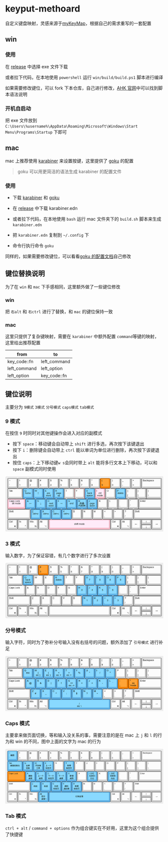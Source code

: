 # keyput-methoard

自定义键盘映射，灵感来源于[myKeyMap](https://github.com/xianyukang/MyKeymap)，根据自己的需求重写的一套配置

## win

### 使用

在 [release](https://github.com/shaddollxz/keyput-methoard/blob/main/releases) 中选择 exe 文件下载

或者拉下代码，在本地使用 `powershell` 运行 `win/build/build.ps1` 脚本进行编译

如果需要修改键位，可以 fork 下本仓库，自己进行修改，[AHK 官网](https://www.autohotkey.com)中可以找到脚本语法说明

### 开机自启动

把 exe 文件放到 `C:\Users\%username%\AppData\Roaming\Microsoft\Windows\Start Menu\Programs\Startup` 下即可

## mac

mac 上推荐使用 [karabiner](https://karabiner-elements.pqrs.org/) 来设置按键，这里提供了 [goku](https://github.com/yqrashawn/GokuRakuJoudo/tree/master) 的配置

> goku 可以用更简洁的语法生成 karabiner 的配置文件

### 使用

- 下载 [karabiner](https://karabiner-elements.pqrs.org/) 和 [goku](https://github.com/yqrashawn/GokuRakuJoudo/tree/master)

- 在 [release](https://github.com/shaddollxz/keyput-methoard/blob/main/releases) 中下载 karabiner.edn

- 或者拉下代码，在本地使用 `bash` 运行 mac 文件夹下的 `build.sh` 脚本来生成 `karabiner.edn`

- 把 `karabiner.edn` 复制到 `~/.config` 下

- 命令行执行命令 `goku`

同样的，如果需要修改键位，可以看看[goku 的配置文档](https://github.com/yqrashawn/GokuRakuJoudo/blob/master/tutorial.md)自己修改

## 键位替换说明

为了在 `win` 和 `mac` 下手感相同，这里额外做了一些键位修改

### win

把 `右alt` 和 `右ctrl` 进行了替换，和 `mac` 的键位保持一致

### mac

这里只提供了复杂键映射，需要在 `karabiner` 中额外配置 `command`等键的映射，这里给出推荐配置

| from         | to           |
| ------------ | ------------ |
| key_code::fn | left_command |
| left_command | left_option  |
| left_option  | key_code::fn |

## 键位说明

主要分为 `9模式` `3模式` `分号模式` `caps模式` `tab模式`

### 9 模式

在按住 `9` 时同时对其他键操作会进入对应的副模式

- 按下 `space`：移动键会自动带上 `shift` 进行多选，再次按下该键退出
- 按下 `i`：删除键会自动带上 `ctrl` 能以单词为单位进行删除，再次按下该键退出
- 按住 `caps`：上下移动键`w s`会同时带上 `alt` 能将多行文本上下移动，可以和 `space` 副模式同时使用

![mode_9](/keyboard-map/mode_9.png)

### 3 模式

输入数字，为了保证容错，有几个数字进行了多次设置

![mode_3](/keyboard-map/mode_3.png)

### 分号模式

输入字符，同时为了弥补分号输入没有右括号的问题，额外添加了 `引号模式` 进行补足

![mode_semi](/keyboard-map/mode_semi.png)

### Caps 模式

主要拿来做页面切换，等和输入没关系的事，需要注意的是在 mac 上 `j` 和 `l` 的行为和 win 的不同，图中上面的文字为 mac 的行为

![mode_caps](/keyboard-map/mode_caps.png)

### Tab 模式

`ctrl + alt` / `command + options` 作为组合键实在不好用，这里为这个组合提供了快捷键
